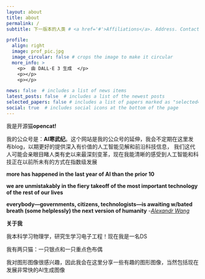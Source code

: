 ```yaml
---
layout: about
title: about
permalink: /
subtitle: 下一版本的人类 # <a href='#'>Affiliations</a>. Address. Contacts. Moto. Etc.

profile:
  align: right
  image: prof_pic.jpg
  image_circular: false # crops the image to make it circular
  more_info: >
    <p>  由 DALL·E 3 生成  </p>
    <p></p>
    <p></p>

news: false  # includes a list of news items
latest_posts: false  # includes a list of the newest posts
selected_papers: false # includes a list of papers marked as "selected={true}"
social: true  # includes social icons at the bottom of the page
---
```



我是开源猫**opencat!**

我的公众号是：**AI寒武纪**。这个网站是我的公众号的延伸，我会不定期在这里发布blog，以期更好的提供深入有价值的人工智能见解和前沿科技信息，
我们这代人可能会亲眼目睹人类有史以来最深刻变革，现在我能清晰的感受到人工智能和科技正在以前所未有的方式在指数级发展


**more has happened in the last year of AI than the prior 10**

**we are unmistakably in the fiery takeoff of the most important technology of the rest of our lives**

**everybody—governments, citizens, technologists—is awaiting w/bated breath (some helplessly) the next version of humanity** -[_Alexandr Wang_](https://twitter.com/alexandr_wang/status/1721898517181129107)                               



**关于我**

我本科学习物理学，研究生学习电子工程！现在我是一名DS

我有两只猫：一只银点和一只重点色布偶

我对图形图像很感兴趣，因此我会在这里分享一些有趣的图形图像，当然包括现在发展非常快的AI生成图像





